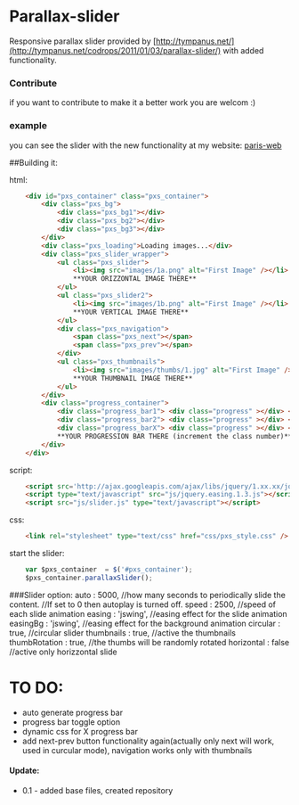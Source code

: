 # Parallax-slider
Responsive parallax slider provided by [http://tympanus.net/](http://tympanus.net/codrops/2011/01/03/parallax-slider/) with added functionality.

### Contribute
if you want to contribute to make it a better work you are welcom :)

### example
you can see the slider with the new functionality at my website: [paris-web](www.paris-web.it/slider.html)

##Building it:

html:
```html
	<div id="pxs_container" class="pxs_container">
		<div class="pxs_bg">
			<div class="pxs_bg1"></div>
			<div class="pxs_bg2"></div>
			<div class="pxs_bg3"></div>
		</div>
		<div class="pxs_loading">Loading images...</div>
		<div class="pxs_slider_wrapper">
			<ul class="pxs_slider">
				<li><img src="images/1a.png" alt="First Image" /></li>
				**YOUR ORIZZONTAL IMAGE THERE**
			</ul>
			<ul class="pxs_slider2">
				<li><img src="images/1b.png" alt="First Image" /></li>
				**YOUR VERTICAL IMAGE THERE**
			</ul>
			<div class="pxs_navigation">
				<span class="pxs_next"></span>
				<span class="pxs_prev"></span>
			</div>
			<ul class="pxs_thumbnails">
				<li><img src="images/thumbs/1.jpg" alt="First Image" /></li>
				**YOUR THUMBNAIL IMAGE THERE**
			</ul>
		</div>
		<div class="progress_container">
			<div class="progress_bar1"> <div class="progress" ></div> </div>
			<div class="progress_bar2"> <div class="progress" ></div> </div>
			<div class="progress_barX"> <div class="progress" ></div> </div>
			**YOUR PROGRESSION BAR THERE (increment the class number)**
		</div>
	</div>
```
script:
```html
	<script src='http://ajax.googleapis.com/ajax/libs/jquery/1.xx.xx/jquery.js'></script>
	<script type="text/javascript" src="js/jquery.easing.1.3.js"></script>
	<script src="js/slider.js" type="text/javascript"></script>
```
css:
```html
	<link rel="stylesheet" type="text/css" href="css/pxs_style.css" />
```

start the slider:
```javascript
	var $pxs_container	= $('#pxs_container');
	$pxs_container.parallaxSlider();
```
###Slider option:
    auto            : 5000,	    //how many seconds to periodically slide the content.
                                //If set to 0 then autoplay is turned off.
    speed           : 2500,     //speed of each slide animation
    easing          : 'jswing', //easing effect for the slide animation
    easingBg        : 'jswing', //easing effect for the background animation
    circular        : true,     //circular slider
    thumbnails      : true,     //active the thumbnails
    thumbRotation   : true,     //the thumbs will be randomly rotated
    horizontal      : false     //active only horizzontal slide


# TO DO:
* auto generate progress bar
* progress bar toggle option
* dynamic css for X progress bar
* add next-prev button functionality again(actually only next will work, used in curcular mode), navigation works only with thumbnails

#### Update:
* 0.1 - added base files, created repository
